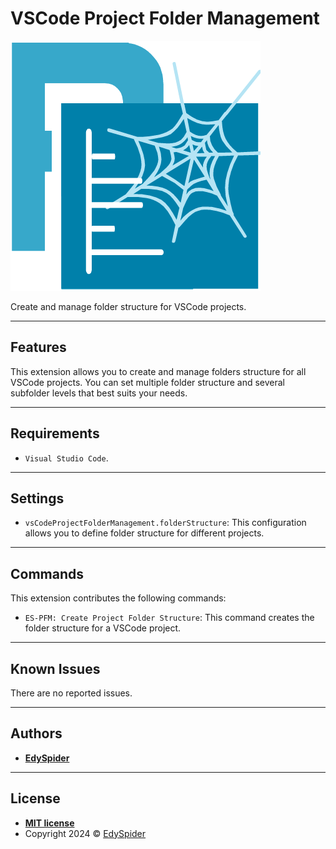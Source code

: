 # VSCode Project Folder Management

![VSCodeProjectFolderManagement](img/logo.png)

Create and manage folder structure for VSCode projects.

---

## Features

This extension allows you to create and manage folders structure for all VSCode projects.
You can set multiple folder structure and several subfolder levels that best suits your needs.

---

## Requirements

* `Visual Studio Code`.

---

## Settings

* `vsCodeProjectFolderManagement.folderStructure`: This configuration allows you to define folder structure for different projects.

---

## Commands

This extension contributes the following commands:

* `ES-PFM: Create Project Folder Structure`: This command creates the folder structure for a VSCode project.

---

## Known Issues

There are no reported issues.

---

## Authors

* [**EdySpider**](https://github.com/edyspider/)

---

## License

* **[MIT license](https://github.com/edyspider/VSCodeProjectFolderManagement/blob/master/LICENSE)**
* Copyright 2024 &copy; [EdySpider](https://github.com/edyspider/)
